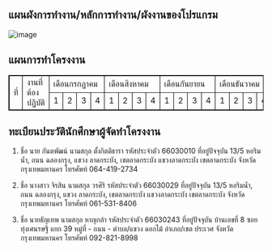 ## แผนผังการทํางาน/หลักการทํางาน/ผังงานของโปรแกรม
![image](https://github.com/user-attachments/assets/2b5930f3-77a9-49b1-9c02-35114cb3406c)

## แผนการทําโครงงาน
<table border="1" bordercolor="#000000">
  <tr>
    <td rowspan="2">ที่</td>
    <td rowspan="2">งานที่ต้องปฏิบัติ</td>
    <td colspan="4">เดือนกรกฏาคม</td>  
    <td colspan="4">เดือนสิงหาคม</td> 
    <td colspan="4">เดือนกันยายน</td>  
    <td colspan="4">เดือนธันวาคม</td>  
  </tr>
  <tr>
    <td>1</td>
    <td>2</td>
    <td>3</td>
    <td>4</td>
    <td>1</td>
    <td>2</td>
    <td>3</td>
    <td>4</td>
    <td>1</td>
    <td>2</td>
    <td>3</td>
    <td>4</td>
    <td>1</td>
    <td>2</td>
    <td>3</td>
    <td>4</td>
      </tr>
  </tr>
</table>







## ทะเบียนประวัตินักศึกษาผู้จัดทำโครงงาน

1. ชื่อ นาย กันตพัฒน์ นามสกุล ตั้งกิตติธารา รหัสประจำตัว 66030010 
ที่อยู่ปัจจุบัน
13/5 หอริมน้ำ, ถนน ฉลองกรุง, แขวง ลาดกระบัง, เขตลาดกระบัง แขวงลาดกระบัง เขตลาดกระบัง จังหวัดกรุงเทพมหานคร 
โทรศัพท์ 064-419-2734

2. ชื่อ นางสาว จิรสิน นามสกุล วรศิริ รหัสประจำตัว 66030029 
ที่อยู่ปัจจุบัน
13/5 หอริมน้ำ, ถนน ฉลองกรุง, แขวง ลาดกระบัง, เขตลาดกระบัง แขวงลาดกระบัง เขตลาดกระบัง จังหวัดกรุงเทพมหานคร 
โทรศัพท์ 061-531-8406

3. ชื่อ นายธัญเทพ 	นามสกุล หาญกล้า	รหัสประจำตัว	66030243
ที่อยู่ปัจจุบัน บ้านเลขที่	8 ซอย ทุ่งเศนรษฐี แยก 39
หมู่ที่ -	ถนน	- ตำบล/แขวง	ดอกไม้
อำเภอ/เขต ประเวศ 	จังหวัดกรุงเทพมหานคร	 โทรศัพท์	092-821-8998
